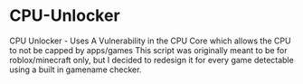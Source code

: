 # CPU-Unlocker
CPU Unlocker - Uses A Vulnerability in the CPU Core which allows the CPU to not be capped by apps/games
This script was originally meant to be for roblox/minecraft only, but I decided to redesign it for every game detectable using a built in gamename checker.
